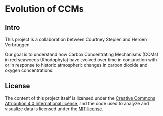 # Evolution of CCMs

## Intro

This project is a collaboration between Courtney Stepien and Heroen Verbruggen.

Our goal is to understand how Carbon Concentrating Mechanisms (CCMs) in red seaweeds (Rhodophyta) have evolved over time in conjunction with or in response to historic atmospheric changes in carbon dioxide and oxygen concentrations. 

## License

The content of this project itself is licensed under the [Creative Commons Attribution 4.0 International license](https://creativecommons.org/licenses/by/4.0/), and the code used to analyze and visualize data is licensed under the [MIT license](https://opensource.org/licenses/mit-license.php).